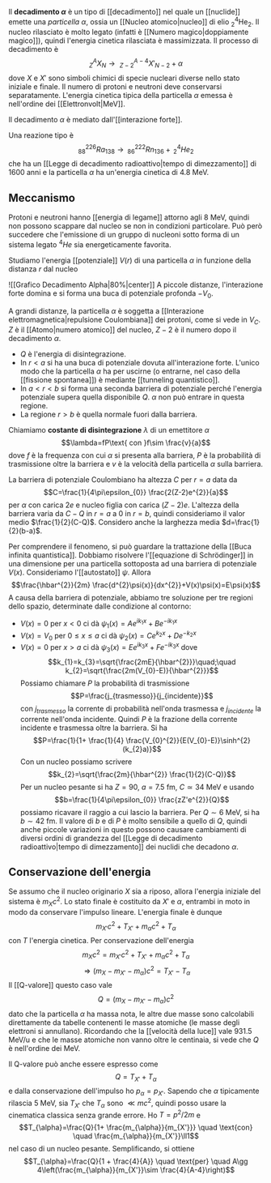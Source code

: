 Il **decadimento $\alpha$** è un tipo di [[decadimento]] nel quale un [[nuclide]] emette una *particella $\alpha$*, ossia un [[Nucleo atomico|nucleo]] di elio $_{2}^{4}\text{He}_{2}$. Il nucleo rilasciato è molto legato (infatti è [[Numero magico|doppiamente magico]]), quindi l'energia cinetica rilasciata è massimizzata. Il processo di decadimento è
$$_{Z}^{A}X_{N} \rightarrow\ _{Z-2}^{A-4}X'_{N-2}+\alpha$$
dove $X$ e $X'$ sono simboli chimici di specie nucleari diverse nello stato iniziale e finale. Il numero di protoni e neutroni deve conservarsi separatamente. L'energia cinetica tipica della particella $\alpha$ emessa è nell'ordine dei [[Elettronvolt|MeV]].

Il decadimento $\alpha$ è mediato dall'[[interazione forte]].

Una reazione tipo è
$$_{88}^{226}Ra_{138}\rightarrow\, _{86}^{222}Rn_{136}+\,_{2}^{4}He_{2}$$
che ha un [[Legge di decadimento radioattivo|tempo di dimezzamento]] di 1600 anni e la particella $\alpha$ ha un'energia cinetica di $4.8$ MeV.
## Meccanismo
Protoni e neutroni hanno [[energia di legame]] attorno agli 8 MeV, quindi non possono scappare dal nucleo se non in condizioni particolare. Può però succedere che l'emissione di un gruppo di nucleoni sotto forma di un sistema legato $^{4}He$ sia energeticamente favorita.

Studiamo l'energia [[potenziale]] $V(r)$ di una particella $\alpha$ in funzione della distanza $r$ dal nucleo

![[Grafico Decadimento Alpha|80%|center]]
A piccole distanze, l'interazione forte domina e si forma una buca di potenziale profonda $-V_{0}$.

A grandi distanze, la particella $\alpha$ è soggetta a [[Interazione elettromagnetica|repulsione Coulombiana]] dei protoni, come si vede in $V_{C}$. $Z$ è il [[Atomo|numero atomico]] del nucleo, $Z-2$ è il numero dopo il decadimento $\alpha$.
- $Q$ è l'energia di disintegrazione.
- In $r<a$ si ha una buca di potenziale dovuta all'interazione forte. L'unico modo che la particella $\alpha$ ha per uscirne (o entrarne, nel caso della [[fissione spontanea]]) è mediante [[tunneling quantistico]].
- In $a<r<b$ si forma una seconda barriera di potenziale perché l'energia potenziale supera quella disponibile $Q$. $\alpha$ non può entrare in questa regione.
- La regione $r>b$ è quella normale fuori dalla barriera.

Chiamiamo **costante di disintegrazione** $\lambda$ di un emettitore $\alpha$
$$\lambda=fP\text{ con }f\sim \frac{v}{a}$$
dove $f$ è la frequenza con cui $\alpha$ si presenta alla barriera, $P$ è la probabilità di trasmissione oltre la barriera e $v$ è la velocità della particella $\alpha$ sulla barriera.

La barriera di potenziale Coulombiano ha altezza $C$ per $r=a$ data da
$$C=\frac{1}{4\pi\epsilon_{0}} \frac{2(Z-2)e^{2}}{a}$$
per $\alpha$ con carica $2e$ e nucleo figlia con carica $(Z-2)e$. L'altezza della barriera varia da $C-Q$ in $r=a$ a 0 in $r=b$, quindi consideriamo il valor medio $\frac{1}{2}(C-Q)$. Considero anche la larghezza media $d=\frac{1}{2}(b-a)$.

Per comprendere il fenomeno, si può guardare la trattazione della [[Buca infinita quantistica]]. Dobbiamo risolvere l'[[equazione di Schrödinger]] in una dimensione per una particella sottoposta ad una barriera di potenziale $V(x)$. Consideriamo l'[[autostato]] $\psi$. Allora
$$\frac{\hbar^{2}}{2m} \frac{d^{2}\psi(x)}{dx^{2}}+V(x)\psi(x)=E\psi(x)$$
A causa della barriera di potenziale, abbiamo tre soluzione per tre regioni dello spazio, determinate dalle condizione al contorno:
- $V(x)=0$ per $x<0$ ci dà $\psi_{1}(x)=Ae^{ik_{1}x}+Be^{-ik_{1}x}$
- $V(x)=V_{0}$ per $0\leq x\leq a$ ci dà $\psi_{2}(x)=Ce^{k_{2}x}+De^{-k_{2}x}$
- $V(x)=0$ per $x>a$ ci dà $\psi_{3}(x)=Ee^{ik_{3}x}+Fe^{-ik_{3}x}$
dove
$$k_{1}=k_{3}=\sqrt{\frac{2mE}{\hbar^{2}}}\quad;\quad k_{2}=\sqrt{\frac{2m(V_{0}-E)}{\hbar^{2}}}$$
Possiamo chiamare $P$ la probabilità di trasmissione
$$P=\frac{j_{trasmesso}}{j_{incidente}}$$
con $j_{trasmesso}$ la corrente di probabilità nell'onda trasmessa e $j_{incidente}$ la corrente nell'onda incidente. Quindi $P$ è la frazione della corrente incidente e trasmessa oltre la barriera. Si ha
$$P=\frac{1}{1+ \frac{1}{4} \frac{V_{0}^{2}}{E(V_{0}-E)}\sinh^{2}(k_{2}a)}$$
Con un nucleo possiamo scrivere
$$k_{2}=\sqrt{\frac{2m}{\hbar^{2}} \frac{1}{2}(C-Q)}$$
Per un nucleo pesante si ha $Z=90$, $a=7.5$ fm, $C\simeq34$ MeV e usando
$$b=\frac{1}{4\pi\epsilon_{0}} \frac{zZ'e^{2}}{Q}$$
possiamo ricavare il raggio a cui lascio la barriera. Per $Q\sim6$ MeV, si ha $b\sim42$ fm. Il valore di $b$ e di $P$ è molto sensibile a quello di $Q$, quindi anche piccole variazioni in questo possono causare cambiamenti di diversi ordini di grandezza del [[Legge di decadimento radioattivo|tempo di dimezzamento]] dei nuclidi che decadono $\alpha$.
## Conservazione dell'energia
Se assumo che il nucleo originario $X$ sia a riposo, allora l'energia iniziale del sistema è $m_{X}c^{2}$. Lo stato finale è costituito da $X'$ e $\alpha$, entrambi in moto in modo da conservare l'impulso lineare. L'energia finale è dunque
$$m_{X'}c^{2}+T_{X'}+m_{\alpha}c^{2}+T_{\alpha}$$
con $T$ l'energia cinetica. Per conservazione dell'energia
$$m_{X}c^{2}=m_{X'}c^{2}+T_{X'}+m_{\alpha}c^{2}+T_{\alpha}$$
$$\Rightarrow (m_{X}-m_{X'}-m_{\alpha})c^{2}=T_{X'}-T_{\alpha}$$
Il [[Q-valore]] questo caso vale
$$Q=(m_{X}-m_{X'}-m_{\alpha})c^{2}$$
dato che la particella $\alpha$ ha massa nota, le altre due masse sono calcolabili direttamente da tabelle contenenti le masse atomiche (le masse degli elettroni si annullano). Ricordando che la [[velocità della luce]] vale $931.5$ MeV/u e che le masse atomiche non vanno oltre le centinaia, si vede che $Q$ è nell'ordine dei MeV.

Il Q-valore può anche essere espresso come
$$Q=T_{X'}+T_{\alpha}$$
e dalla conservazione dell'impulso ho $p_{\alpha}=p_{X'}$. Sapendo che $\alpha$ tipicamente rilascia 5 MeV, sia $T_{X'}$ che $T_{\alpha}$ sono $\ll mc^{2}$, quindi posso usare la cinematica classica senza grande errore. Ho $T=p^{2}/2m$ e
$$T_{\alpha}=\frac{Q}{1+ \frac{m_{\alpha}}{m_{X'}}} \quad \text{con} \quad \frac{m_{\alpha}}{m_{X'}}\ll1$$
nel caso di un nucleo pesante. Semplificando, si ottiene
$$T_{\alpha}=\frac{Q}{1 + \frac{4}{A}} \quad \text{per} \quad A\gg 4\left(\frac{m_{\alpha}}{m_{X'}}\sim \frac{4}{A-4}\right)$$